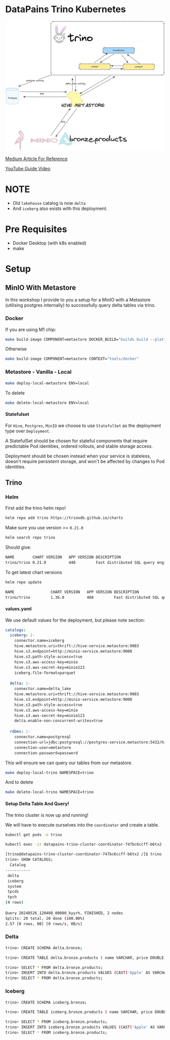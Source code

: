 # DataPains Trino Kubernetes

![Trino Setup](tools/images/trino_setup.png)

[Medium Article For Reference](https://medium.com/@simon.thelin90/trino-minio-metastore-workshop-kubernetes-dbede7b1eca1)

[YouTube Guide Video](https://www.youtube.com/watch?v=nlz43VESHEs)

# NOTE

* Old `lakehouse` catalog is now `delta`
* And `iceberg` also exists with this deployment.

# Pre Requisites

* Docker Desktop (with k8s enabled)
* make

# Setup

## MinIO With Metastore

In this workshop I provide to you a setup for a MinIO with a Metastore (utilising postgres internally)
to successfully query delta tables via trino.

### Docker

If you are using M1 chip:

```bash
make build-image COMPONENT=metastore DOCKER_BUILD="buildx build --platform linux/amd64" CONTEXT="tools/docker"
```

Otherwise

```bash
make build-image COMPONENT=metastore CONTEXT="tools/docker"
```

### Metastore - Vanilla - Local

```bash
make deploy-local-metastore ENV=local
```

To delete

```bash
make delete-local-metastore ENV=local
```

#### Statefulset

For `Hive`, `Postgres`, `MinIO` we choose to use `StatefulSet` as the deployment type over `Deployment`.

A StatefulSet should be chosen for stateful components that require predictable Pod identities,
ordered rollouts, and stable storage access.

Deployment should be chosen instead when your service is stateless,
doesn't require persistent storage, and won't be affected by changes to Pod identities.

## Trino

### Helm

First add the trino helm repo!

```bash
helm repo add trino https://trinodb.github.io/charts
```

Make sure you use version >= `0.21.0`
```bash
helm search repo trino
```

Should give:

```bash
NAME       	CHART VERSION	APP VERSION	DESCRIPTION
trino/trino	0.21.0       	448        	Fast distributed SQL query engine for big data ...
```

To get latest chart versions
```bash
helm repo update 
```

```bash
NAME               	CHART VERSION	APP VERSION	DESCRIPTION
trino/trino        	1.36.0       	468        	Fast distributed SQL query engine for big data ...
```

#### values.yaml

We use default values for the deployment, but please note section:

```yaml
catalogs:
  iceberg: |-
    connector.name=iceberg
    hive.metastore.uri=thrift://hive-service.metastore:9083
    hive.s3.endpoint=http://minio-service.metastore:9000
    hive.s3.path-style-access=true
    hive.s3.aws-access-key=minio
    hive.s3.aws-secret-key=minio123
    iceberg.file-format=parquet

  delta: |-
    connector.name=delta_lake
    hive.metastore.uri=thrift://hive-service.metastore:9083
    hive.s3.endpoint=http://minio-service.metastore:9000
    hive.s3.path-style-access=true
    hive.s3.aws-access-key=minio
    hive.s3.aws-secret-key=minio123
    delta.enable-non-concurrent-writes=true

  rdbms: |-
    connector.name=postgresql
    connection-url=jdbc:postgresql://postgres-service.metastore:5432/hivemetastore?allowPublicKeyRetrieval=true&amp;useSSL=false&amp;serverTimezone=UTC
    connection-user=metastore
    connection-password=password
```

This will ensure we can query our tables from our metastore.

```bash
make deploy-local-trino NAMESPACE=trino
```

And to delete

```bash
make delete-local-trino NAMESPACE=trino
```

#### Setup Delta Table And Query!

The trino cluster is now up and running!

We will have to execute ourselves into the `coordinator` and create a table.

```bash
kubectl get pods -n trino
```

```bash
kubectl exec -it datapains-trino-cluster-coordinator-747bc6ccff-b6tx2 -n trino -- /bin/bash
```

```bash
[trino@datapains-trino-cluster-coordinator-747bc6ccff-b6tx2 /]$ trino
trino> SHOW CATALOGS;
  Catalog
-----------
 delta
 iceberg
 system
 tpcds
 tpch
(4 rows)

Query 20240526_120408_00000_kyyrh, FINISHED, 2 nodes
Splits: 20 total, 20 done (100.00%)
2.57 [0 rows, 0B] [0 rows/s, 0B/s]
```

### Delta

```bash
trino> CREATE SCHEMA delta.bronze;
```

```bash
trino> CREATE TABLE delta.bronze.products ( name VARCHAR, price DOUBLE, product_no BIGINT, ingest_date DATE, created TIMESTAMP WITH TIME ZONE);
```

```bash
trino> SELECT * FROM delta.bronze.products;
trino> INSERT INTO delta.bronze.products VALUES (CAST('Apple' AS VARCHAR), CAST(889.0 AS DOUBLE), CAST(1654523786273 AS BIGINT), CURRENT_DATE, CURRENT_TIMESTAMP);
trino> SELECT * FROM delta.bronze.products;
```

### Iceberg

```bash
trino> CREATE SCHEMA iceberg.bronze;
```

```bash
trino> CREATE TABLE iceberg.bronze.products ( name VARCHAR, price DOUBLE, product_no BIGINT, ingest_date DATE, created TIMESTAMP WITH TIME ZONE);
```

```bash
trino> SELECT * FROM iceberg.bronze.products;
trino> INSERT INTO iceberg.bronze.products VALUES (CAST('Apple' AS VARCHAR), CAST(889.0 AS DOUBLE), CAST(1654523786273 AS BIGINT), CURRENT_DATE, CURRENT_TIMESTAMP);
trino> SELECT * FROM iceberg.bronze.products;
```
